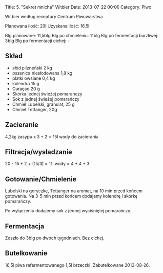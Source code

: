 Title: 5. "Sekret mnicha" Witbier
Date: 2013-07-22 00:00
Category: Piwo


Witbier według receptury Centrum Piwowarstwa

Planowana ilość: 20l
Uzyskana ilość: 16,5l

Blg planowane: 11,5blg
Blg po chmieleniu: 11blg
Blg po fermentacji burzliwej: 3blg
Blg po fermentacji cichej: -


## Skład

- słód pilzneński 2 kg
- pszenica niesłodowana 1,8 kg
- płatki owsiane 0,4 kg
- kolendra 15 g
- Curaçao 20 g
- Skórka jednej świeżej pomarańczy
- Sok z jednej świeżej pomarańczy
- Chmiel Lubelski, granulat, 25 g
- Chmiel Tettanger, 20g


## Zacieranie

4,2kg zasypu x 3  + 2 = 15l wody do zacierania

## Filtracja/wysładzanie

20 - 15 + 2 + (15/3) = 11l wody = 4 + 4 + 3

## Gotowanie/Chmielenie

Lubelski na goryczkę, Tettanger na aromat, na 10 min przed końcem gotowania. Na 3-5 min przed końcem dodajemy kolendrę i skórkę pomarańczy.

Po wyłączeniu dodajemy sok z jednej wyciśniętej pomarańczy.


## Fermentacja

Zeszło do 3blg po dwóch tygodniach. Bez cichej.


## Butelkowanie

16,5l piwa refermentowanego 1,5l brzeczki. Zabutelkowane 2013-08-26.
